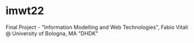 # imwt22
Final Project - "Information Modelling and Web Technologies", Fabio Vitali @ University of Bologna, MA "DHDK"
